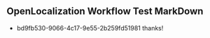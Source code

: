 ## OpenLocalization Workflow Test MarkDown
* bd9fb530-9066-4c17-9e55-2b259fd51981 thanks!

<!--HONumber=Aug16_HO4-->


